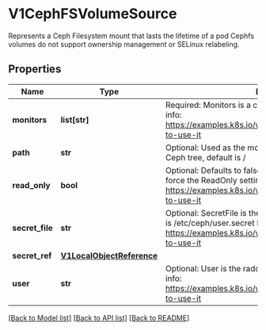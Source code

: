 # V1CephFSVolumeSource

Represents a Ceph Filesystem mount that lasts the lifetime of a pod Cephfs volumes do not support ownership management or SELinux relabeling.
## Properties
Name | Type | Description | Notes
------------ | ------------- | ------------- | -------------
**monitors** | **list[str]** | Required: Monitors is a collection of Ceph monitors More info: https://examples.k8s.io/volumes/cephfs/README.md#how-to-use-it | 
**path** | **str** | Optional: Used as the mounted root, rather than the full Ceph tree, default is / | [optional] 
**read_only** | **bool** | Optional: Defaults to false (read/write). ReadOnly here will force the ReadOnly setting in VolumeMounts. More info: https://examples.k8s.io/volumes/cephfs/README.md#how-to-use-it | [optional] 
**secret_file** | **str** | Optional: SecretFile is the path to key ring for User, default is /etc/ceph/user.secret More info: https://examples.k8s.io/volumes/cephfs/README.md#how-to-use-it | [optional] 
**secret_ref** | [**V1LocalObjectReference**](V1LocalObjectReference.md) |  | [optional] 
**user** | **str** | Optional: User is the rados user name, default is admin More info: https://examples.k8s.io/volumes/cephfs/README.md#how-to-use-it | [optional] 

[[Back to Model list]](../README.md#documentation-for-models) [[Back to API list]](../README.md#documentation-for-api-endpoints) [[Back to README]](../README.md)


